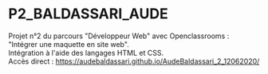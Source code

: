 # P2_BALDASSARI_AUDE</br>
Projet n°2 du parcours "Développeur Web" avec Openclassrooms : "Intégrer une maquette en site web".</br>Intégration à l'aide des langages HTML et CSS.</br>Accès direct : https://audebaldassari.github.io/AudeBaldassari_2_12062020/
